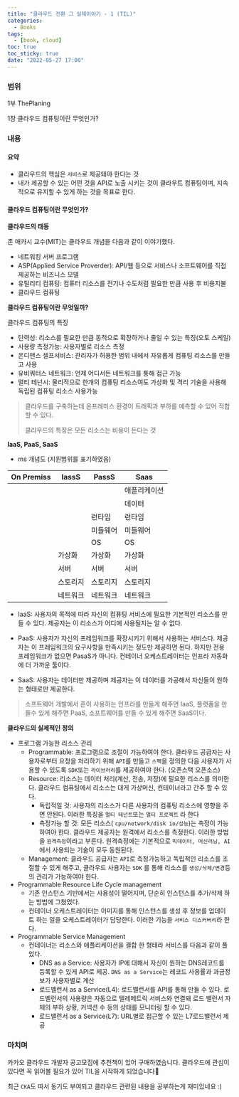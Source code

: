```yaml
---
title: "클라우드 전환 그 실제이야기 - 1 (TIL)"
categories:
  - Books
tags:
  - [book, cloud]
toc: true
toc_sticky: true
date: "2022-05-27 17:00"
---
```


### 범위

1부 ThePlaning

1장 클라우드 컴퓨팅이란 무엇인가?

### 내용

#### **요약**

- 클라우드의 핵심은 `서비스`로 제공돼야 한다는 것
- 내가 제공할 수 있는 어떤 것을 API로 노출 시키는 것이 클라우트 컴퓨팅이며, 지속적으로 유지할 수 있게 하는 것을 목표로 한다.

#### 클라우드 컴퓨팅이란 무엇인가?

**클라우드의 태동**

존 매카시 교수(MIT)는 클라우드 개념을 다음과 같이 이야기했다.

* 네트워킹 서버 프로그램
* ASP(Applied Service Proverder): API/웹 등으로 서비스나 소프트웨어를 직접 제공하는 비즈니스 모델
* 유틸리티 컴퓨팅: 컴퓨터 리소스를 전기나 수도처럼 필요한 만큼 사용 후 비용지불
* 클라우드 컴퓨팅

**클라우드 컴퓨팅이란 무엇일까?**

클라우드 컴퓨팅의 특징

* 탄력성: 리소스를 필요한 만큼 동적으로 확장하거나 줄일 수 있는 특징(오토 스케일)
* 사용량 측정가능: 사용자별로 리소스 측정
* 온디맨스 셀프서비스: 관리자가 허용한 범위 내에서 자유롭게 컴퓨팅 리소스를 만들고 사용
* 유비쿼터스 네트워크: 언제 어디서든 네트워크를 통해 접근 가능
* 멀티 테넌시: 물리적으로 한개의 컴퓨팅 리소스여도 가상화 및 격리 기술을 사용해 독립된 컴퓨팅 리소스 사용가능

> 클라우드를 구축하는데 온프레미스 환경이 트래픽과 부하를 예측할 수 있어 적합 할 수 있다.
>
> 클라우드의 특징은 모든 리소스는 비용이 든다는 것

**IaaS, PaaS, SaaS**

* ms 개념도 (지원범위를 표기하였음)

| On Premiss | IassS    | PassS    | Saas         |
| ---------- | -------- | -------- | ------------ |
|            |          |          | 애플리케이션 |
|            |          |          | 데이터       |
|            |          | 런타임   | 런타임       |
|            |          | 미들웨어 | 미들웨어     |
|            |          | OS       | OS           |
|            | 가상화   | 가상화   | 가상화       |
|            | 서버     | 서버     | 서버         |
|            | 스토리지 | 스토리지 | 스토리지     |
|            | 네트워크 | 네트워크 | 네트워크     |

* IaaS: 사용자의 목적에 따라 자신의 컴퓨팅 서비스에 필요한 기본적인 리소스를 만들 수 있다. 제공자는 이 리소스가 어디에 사용될지는 알 수 없다.
* PaaS: 사용자가 자신의 프레임워크를 확장시키기 위해서 사용하는 서비스다. 제공자는 이 프레임워크의 요구사항을 만족시키는 정도만 제공하면 된다. 하지만 전용 프레임워크가 없으면 PasaS가 아니다. 컨테이너 오케스트레이터는 인프라 자동화에 더 가까운 툴이다.

* SaaS: 사용자는 데이터만 제공하며 제공자는 이 데이터를 가공해서 자신들이 원하는 형태로만 제공한다.

> 소프트웨어 개발에서 흔이 사용하는 인프라를 만들게 해주면 IaaS, 플랫폼을 만들수 있게 해주면 PaaS, 소프트웨어를 만들 수 있게 해주면 SaaS이다.

**클라우드의 실제적인 정의**

* 프로그램 가능한 리소스 관리
  * Programmable: 프로그램으로 조절이 가능하여야 한다. 클라우드 공급자는 사용자로부터 요청을 처리하기 위해 `API`를 만들고 `스펙`을 정의한 다음 사용자가 사용할 수 있도록 `SDK`또는 `라이브러리`를 제공하여야 한다. (오픈스택 오픈소스)
  * Resource: 리소스는 데이터 처리(계산, 전송, 저장)에 필요한 리소스를 의미한다. 클라우드 컴퓨팅에서 리소스는 대게 가상머신, 컨테이너라고 간주 할 수 있다.
    * 독립적일 것: 사용자의 리소스가 다른 사용자의 컴퓨팅 리소스에 영향을 주면 안된다. 이러한 특징을 `멀티 테넌트`또는 `멀티 프로젝트` 라 한다
    * 측정가능 할 것: 모든 리소스( `cpu/network/disk io/성능`)는 측정이 가능하여야 한다. 클라우드 제공자는 원격에서 리소스를 측정한다. 이러한 방법을 `원격측정`이라고 부른다. 원격측정에는 기본적으로 `빅데이터, 머신러닝, AI`에서 사용되는 기술이 모두 동원된다.
  * Management: 클라우드 공급자는 `API`로 측정가능하고 독립적인 리소스를 조절할 수 있게 해주고, 클라우드 사용자는 `SDK` 를 통해 리소스를 `생성/삭제/변경`등의 관리가 가능하여야 한다.
* Programmable Resource Life Cycle management
  * 기존 인스턴스 기반에서는 사용성이 떨어지며, 단순히 인스턴스를 추가/삭제 하는 방법에 그쳤었다.
  * 컨테이너 오케스트레이터는 이미지를 통해 인스턴스를 생성 후 정보를 업데이트 하는 일을 오케스트레이터가 담당한다. 이러한 기능을 `서비스 디스커버리`라 한다.
* Programmable Service Management
  * 컨테이너는 리소스와 애플리케이션을 결합 한 형태라 서비스를 다음과 같이 풀었다.
    * DNS as a Service: 사용자가 IP에 대해서 자신이 원하는 DNS레코드를 등록할 수 있게 API로 제공. `DNS as a Service`는 레코드 사용률과 과금정보가 사용자별로 계산
    * 로드벨런서 as a Service(L4): 로드벨런서를 API를 통해 만들 수 있다. 로드벨런서의 사용량은 자동으로 텔레메트릭 서비스와 연결돼 로드 밸런서 자체의 부하 상황, 커넥션 수 등의 상태를 모니터링 할 수 있다.
    * 로드밸런서 as a Service(L7): URL별로 접근할 수 있는 L7로드밸런서 제공

### 마치며

카카오 클라우드 개발자 공고모집에 추천책이 있어 구매하였습니다. 클라우드에 관심이 있다면 꼭 읽어볼 필요가 있어 TIL을 시작하게 되었습니다😤

최근 `CKA`도 따서 동기도 부여되고 클라우드 관련된 내용을 공부하는게 재미있네요 :)

